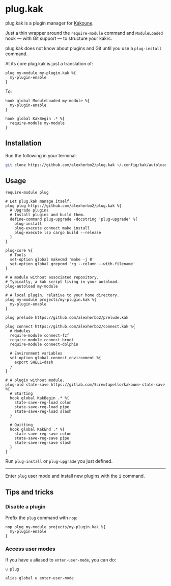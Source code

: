 # plug.kak

plug.kak is a plugin manager for [Kakoune].

[Kakoune]: https://kakoune.org

Just a thin wrapper around the `require-module` command and `ModuleLoaded` hook
— with Git support — to structure your kakrc.

plug.kak does not know about plugins and Git until you use a `plug-install` command.

At its core plug.kak is just a translation of:

``` kak
plug my-module my-plugin.kak %{
  my-plugin-enable
}
```

To:

``` kak
hook global ModuleLoaded my-module %{
  my-plugin-enable
}

hook global KakBegin .* %{
  require-module my-module
}
```

## Installation

Run the following in your terminal:

``` sh
git clone https://github.com/alexherbo2/plug.kak ~/.config/kak/autoload/plugins/plug
```

## Usage

``` kak
require-module plug

# Let plug.kak manage itself.
plug plug https://github.com/alexherbo2/plug.kak %{
  # Upgrade plugins
  # Install plugins and build them.
  define-command plug-upgrade -docstring 'plug-upgrade' %{
    plug-install
    plug-execute connect make install
    plug-execute lsp cargo build --release
  }
}

plug-core %{
  # Tools
  set-option global makecmd 'make -j 8'
  set-option global grepcmd 'rg --column --with-filename'
}

# A module without associated repository.
# Typically, a kak script living in your autoload.
plug-autoload my-module

# A local plugin, relative to your home directory.
plug my-module projects/my-plugin.kak %{
  my-plugin-enable
}

plug prelude https://github.com/alexherbo2/prelude.kak

plug connect https://github.com/alexherbo2/connect.kak %{
  # Modules
  require-module connect-fzf
  require-module connect-broot
  require-module connect-dolphin

  # Environment variables
  set-option global connect_environment %{
    export SHELL=dash
  }
}

# A plugin without module.
plug-old state-save https://gitlab.com/Screwtapello/kakoune-state-save %{
  # Starting
  hook global KakBegin .* %{
    state-save-reg-load colon
    state-save-reg-load pipe
    state-save-reg-load slash
  }

  # Quitting
  hook global KakEnd .* %{
    state-save-reg-save colon
    state-save-reg-save pipe
    state-save-reg-save slash
  }
}
```

Run `plug-install` or `plug-upgrade` you just defined.

---

Enter `plug` user mode and install new plugins with the <kbd>i</kbd> command.

## Tips and tricks

### Disable a plugin

Prefix the `plug` command with `nop`:

``` kak
nop plug my-module projects/my-plugin.kak %{
  my-plugin-enable
}
```

### Access user modes

If you have `u` aliased to `enter-user-mode`, you can do:

``` kak
u plug
```

``` kak
alias global u enter-user-mode
```
